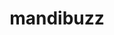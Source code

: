 ---
id: 630
title: mandibuzz
types: [dark,flying]
image: https://raw.githubusercontent.com/PokeAPI/sprites/master/sprites/pokemon/630.png
---